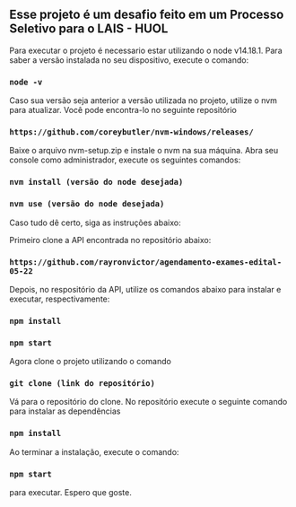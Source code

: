 ## Esse projeto é um desafio feito em um Processo Seletivo para o LAIS - HUOL

Para executar o projeto é necessario estar utilizando o node v14.18.1.
Para saber a versão instalada no seu dispositivo, execute o comando:

### `node -v`

Caso sua versão seja anterior a versão utilizada no projeto, utilize o nvm para atualizar. Você pode encontra-lo no seguinte repositório

### `https://github.com/coreybutler/nvm-windows/releases/`

Baixe o arquivo nvm-setup.zip e instale o nvm na sua máquina.
Abra seu console como administrador, execute os seguintes comandos:

### `nvm install (versão do node desejada)`

### `nvm use (versão do node desejada)`

Caso tudo dê certo, siga as instruções abaixo:

Primeiro clone a API encontrada no repositório abaixo:

### `https://github.com/rayronvictor/agendamento-exames-edital-05-22`

Depois, no respositório da API, utilize os comandos abaixo para instalar e executar, respectivamente:

### `npm install`

### `npm start`

Agora clone o projeto utilizando o comando

### `git clone (link do repositório)`

Vá para o repositório do clone. No repositório execute o seguinte comando para instalar as dependências

### `npm install`

Ao terminar a instalação, execute o comando:

### `npm start`

para executar. Espero que goste.
